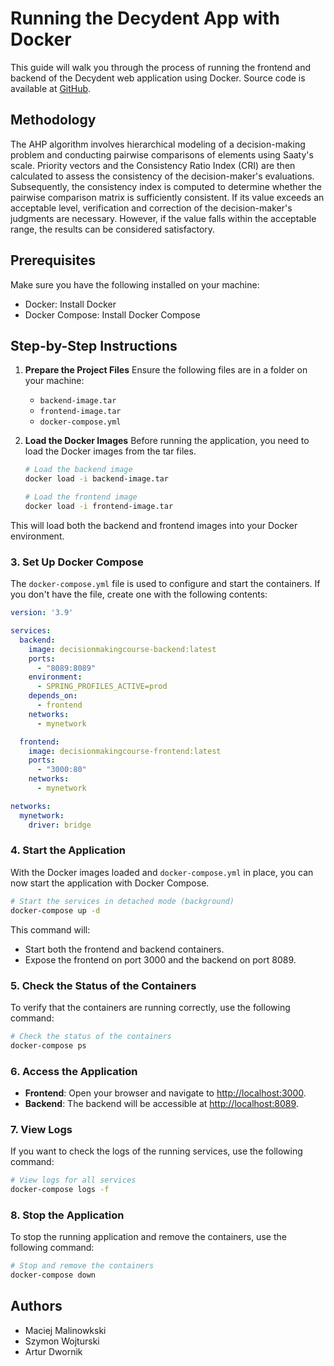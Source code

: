 # Running the Decydent App with Docker

This guide will walk you through the process of running the frontend and backend of the Decydent web application using Docker.
Source code is available at [GitHub](https://github.com/Ditta1337/DecisionMakingCourse).

## Methodology
The AHP algorithm involves hierarchical modeling of a decision-making problem and conducting pairwise comparisons of elements using Saaty's scale. Priority vectors and the Consistency Ratio Index (CRI) are then calculated to assess the consistency of the decision-maker's evaluations. Subsequently, the consistency index is computed to determine whether the pairwise comparison matrix is sufficiently consistent. If its value exceeds an acceptable level, verification and correction of the decision-maker's judgments are necessary. However, if the value falls within the acceptable range, the results can be considered satisfactory. 

## Prerequisites

Make sure you have the following installed on your machine:

- Docker: Install Docker
- Docker Compose: Install Docker Compose

## Step-by-Step Instructions

1. **Prepare the Project Files**
   Ensure the following files are in a folder on your machine:
    - `backend-image.tar`
    - `frontend-image.tar`
    - `docker-compose.yml`

2. **Load the Docker Images**
   Before running the application, you need to load the Docker images from the tar files.

   ```bash
   # Load the backend image
   docker load -i backend-image.tar

   # Load the frontend image
   docker load -i frontend-image.tar
    ```

This will load both the backend and frontend images into your Docker environment.

### 3. Set Up Docker Compose

The `docker-compose.yml` file is used to configure and start the containers. If you don't have the file, create one with the following contents:

```yaml
version: '3.9'

services:
  backend:
    image: decisionmakingcourse-backend:latest
    ports:
      - "8089:8089"
    environment:
      - SPRING_PROFILES_ACTIVE=prod
    depends_on:
      - frontend
    networks:
      - mynetwork

  frontend:
    image: decisionmakingcourse-frontend:latest
    ports:
      - "3000:80"
    networks:
      - mynetwork

networks:
  mynetwork:
    driver: bridge
```

### 4. Start the Application

With the Docker images loaded and `docker-compose.yml` in place, you can now start the application with Docker Compose.

```bash
# Start the services in detached mode (background)
docker-compose up -d
```

This command will:

- Start both the frontend and backend containers.
- Expose the frontend on port 3000 and the backend on port 8089.

### 5. Check the Status of the Containers

To verify that the containers are running correctly, use the following command:

```bash
# Check the status of the containers
docker-compose ps
```

### 6. Access the Application

- **Frontend**: Open your browser and navigate to [http://localhost:3000](http://localhost:3000).
- **Backend**: The backend will be accessible at [http://localhost:8089](http://localhost:8089).

### 7. View Logs

If you want to check the logs of the running services, use the following command:

```bash
# View logs for all services
docker-compose logs -f
```

### 8. Stop the Application

To stop the running application and remove the containers, use the following command:

```bash
# Stop and remove the containers
docker-compose down
```

## Authors
- Maciej Malinowkski
- Szymon Wojturski
- Artur Dwornik

